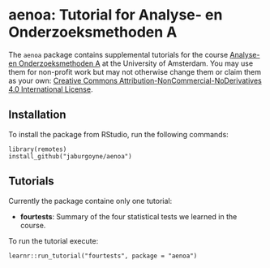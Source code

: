 # aenoa: Tutorial for Analyse- en Onderzoeksmethoden A

The `aenoa` package contains supplemental tutorials for the course 
[Analyse- en Onderzoeksmethoden A](http://studiegids.uva.nl/xmlpages/page/2018-2019/zoek-vak/vak/62512)
at the University of Amsterdam. You may use them for non-profit work but may
not otherwise change them or claim them as your own:
[Creative Commons Attribution-NonCommercial-NoDerivatives 4.0 International License](http://creativecommons.org/licenses/by-nc-nd/4.0/).

## Installation

To install the package from RStudio, run the following commands:

    library(remotes)
    install_github("jaburgoyne/aenoa")

## Tutorials

Currently the package containe only one tutorial:

* **fourtests**: Summary of the four statistical tests we learned in the course.
    
To run the tutorial execute:

    learnr::run_tutorial("fourtests", package = "aenoa")
 
 
